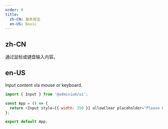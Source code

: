 ```yaml
---
order: 0
title:
  zh-CN: 基本用法
  en-US: Basic
---
```


## zh-CN

通过鼠标或键盘输入内容。

## en-US

Input content via mouse or keyboard.

```js
import { Input } from '@adminium/ui';

const App = () => {
  return <Input style={{ width: 350 }} allowClear placeholder="Please Enter something" />;
};

export default App;
```
